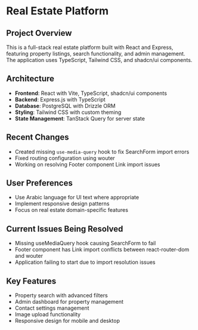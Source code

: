 # Real Estate Platform

## Project Overview
This is a full-stack real estate platform built with React and Express, featuring property listings, search functionality, and admin management. The application uses TypeScript, Tailwind CSS, and shadcn/ui components.

## Architecture
- **Frontend**: React with Vite, TypeScript, shadcn/ui components
- **Backend**: Express.js with TypeScript
- **Database**: PostgreSQL with Drizzle ORM
- **Styling**: Tailwind CSS with custom theming
- **State Management**: TanStack Query for server state

## Recent Changes
- Created missing `use-media-query` hook to fix SearchForm import errors
- Fixed routing configuration using wouter
- Working on resolving Footer component Link import issues

## User Preferences
- Use Arabic language for UI text where appropriate
- Implement responsive design patterns
- Focus on real estate domain-specific features

## Current Issues Being Resolved
- Missing useMediaQuery hook causing SearchForm to fail
- Footer component has Link import conflicts between react-router-dom and wouter
- Application failing to start due to import resolution issues

## Key Features
- Property search with advanced filters
- Admin dashboard for property management
- Contact settings management
- Image upload functionality
- Responsive design for mobile and desktop